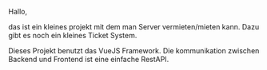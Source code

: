 Hallo,

das ist ein kleines projekt mit dem man Server vermieten/mieten kann. Dazu gibt es noch ein kleines Ticket System.

Dieses Projekt benutzt das VueJS Framework. Die kommunikation zwischen Backend und Frontend ist eine einfache RestAPI.
